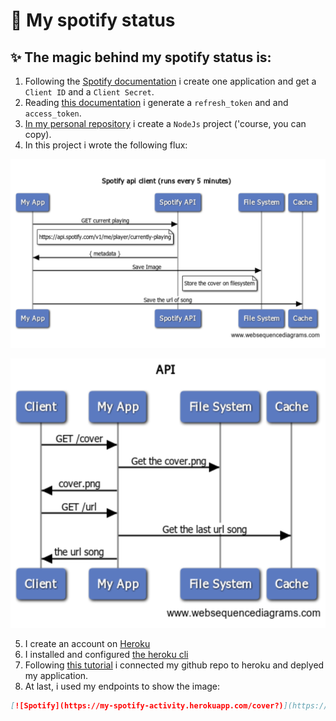 # 🎹 My spotify status


## ✨ The magic behind my spotify status is:

1. Following the [Spotify documentation](https://developer.spotify.com/documentation/web-api/) i create one application and get a `Client ID` and a `Client Secret`.
2. Reading [this documentation](https://developer.spotify.com/documentation/general/guides/authorization/) i generate a `refresh_token` and and `access_token`.
3. [In my personal repository](https://github.com/josecarlosweb/josecarlosweb) i create a `NodeJs` project ('course, you can copy).
4. In this project i wrote the following flux:

![Schedule](/assets/schedule.png)

![Api](/assets/api.png)

5. I create an account on [Heroku](https://heroku.com)
6. I installed and configured [the heroku cli](https://devcenter.heroku.com/articles/heroku-cli)
7. Following [this tutorial](https://devcenter.heroku.com/articles/github-integration) i connected my github repo to heroku and deplyed my application.
8. At last, i used my endpoints to show the image:

```markdown
[![Spotify](https://my-spotify-activity.herokuapp.com/cover?)](https://my-spotify-activity.herokuapp.com/url)
```


